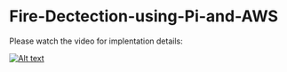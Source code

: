 # Fire-Dectection-using-Pi-and-AWS

Please watch the video for implentation details:


[![Alt text](https://cdn4.iconfinder.com/data/icons/logos-and-brands/512/395_Youtube_logo-512.png)](https://youtu.be/1XRuf5mPGYg)

